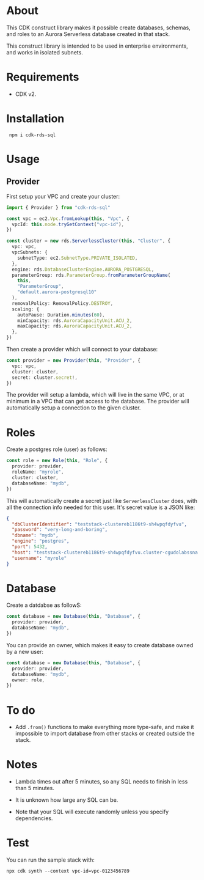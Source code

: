 # About

This CDK construct library makes it possible create databases,
schemas, and roles to an Aurora Serverless database created in that
stack.

This construct library is intended to be used in enterprise
environments, and works in isolated subnets.

# Requirements

- CDK v2.

# Installation

     npm i cdk-rds-sql

# Usage

## Provider

First setup your VPC and create your cluster:

```ts
import { Provider } from "cdk-rds-sql"

const vpc = ec2.Vpc.fromLookup(this, "Vpc", {
  vpcId: this.node.tryGetContext("vpc-id"),
})

const cluster = new rds.ServerlessCluster(this, "Cluster", {
  vpc: vpc,
  vpcSubnets: {
    subnetType: ec2.SubnetType.PRIVATE_ISOLATED,
  },
  engine: rds.DatabaseClusterEngine.AURORA_POSTGRESQL,
  parameterGroup: rds.ParameterGroup.fromParameterGroupName(
    this,
    "ParameterGroup",
    "default.aurora-postgresql10"
  ),
  removalPolicy: RemovalPolicy.DESTROY,
  scaling: {
    autoPause: Duration.minutes(60),
    minCapacity: rds.AuroraCapacityUnit.ACU_2,
    maxCapacity: rds.AuroraCapacityUnit.ACU_2,
  },
})
```

Then create a provider which will connect to your database:

```ts
const provider = new Provider(this, "Provider", {
  vpc: vpc,
  cluster: cluster,
  secret: cluster.secret!,
})
```

The provider will setup a lambda, which will live in the same VPC, or
at minimum in a VPC that can get access to the database. The provider
will automatically setup a connection to the given cluster.

# Roles

Create a postgres role (user) as follows:

```ts
const role = new Role(this, "Role", {
  provider: provider,
  roleName: "myrole",
  cluster: cluster,
  databaseName: "mydb",
})
```

This will automatically create a secret just like `ServerlessCluster`
does, with all the connection info needed for this user. It's secret value is a JSON like:

```json
{
  "dbClusterIdentifier": "teststack-clustereb1186t9-sh4wpqfdyfvu",
  "password": "very-long-and-boring",
  "dbname": "mydb",
  "engine": "postgres",
  "port": 5432,
  "host": "teststack-clustereb1186t9-sh4wpqfdyfvu.cluster-cgudolabssna.us-east-1.rds.amazonaws.com",
  "username": "myrole"
}
```

# Database

Create a datdabse as followS:

```ts
const database = new Database(this, "Database", {
  provider: provider,
  databaseName: "mydb",
})
```

You can provide an owner, which makes it easy to create database owned
by a new user:

```ts
const database = new Database(this, "Database", {
  provider: provider,
  databaseName: "mydb",
  owner: role,
})
```

# To do

- Add `.from()` functions to make everything more type-safe, and make
  it impossible to import database from other stacks or created
  outside the stack.

# Notes

- Lambda times out after 5 minutes, so any SQL needs to finish in less
  than 5 minutes.

- It is unknown how large any SQL can be.

- Note that your SQL will execute randomly unless you specify dependencies.

# Test

You can run the sample stack with:

    npx cdk synth --context vpc-id=vpc-0123456789
